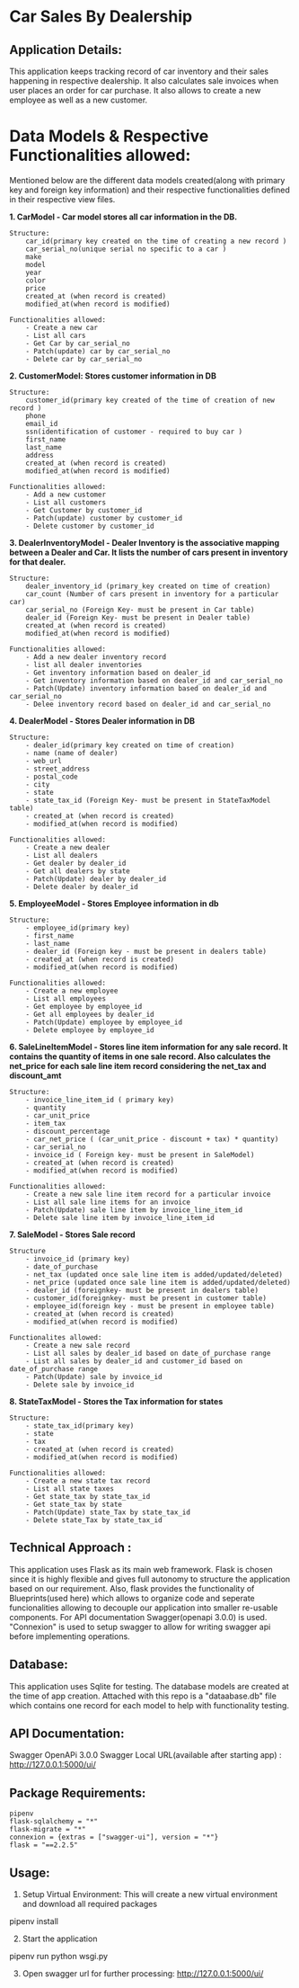 # Car Sales By Dealership 

## Application Details: 

This application keeps tracking record of car inventory and their sales happening in respective dealership. It also calculates sale invoices when user places an order for car purchase. It also allows to create a new employee as well as a new customer.

# Data Models & Respective Functionalities allowed:

Mentioned below are the different data models created(along with primary key and foreign key information) and their respective functionalities defined in their respective view files.

**1. CarModel - Car model stores all car information in the DB.**

    Structure:
        car_id(primary key created on the time of creating a new record )
        car_serial_no(unique serial no specific to a car )
        make 
        model
        year 
        color
        price 
        created_at (when record is created)
        modified_at(when record is modified)

    Functionalities allowed:
        - Create a new car 
        - List all cars 
        - Get Car by car_serial_no 
        - Patch(update) car by car_serial_no 
        - Delete car by car_serial_no 

**2. CustomerModel: Stores customer information in DB**

    Structure:
        customer_id(primary key created of the time of creation of new record )
        phone
        email_id
        ssn(identification of customer - required to buy car )
        first_name
        last_name
        address
        created_at (when record is created)
        modified_at(when record is modified)

    Functionalities allowed:
        - Add a new customer 
        - List all customers 
        - Get Customer by customer_id 
        - Patch(update) customer by customer_id 
        - Delete customer by customer_id 


**3. DealerInventoryModel - Dealer Inventory is the associative mapping between a Dealer and Car. It lists the number of cars present in inventory for that dealer.**
        

    Structure:
        dealer_inventory_id (primary_key created on time of creation)
        car_count (Number of cars present in inventory for a particular car)
        car_serial_no (Foreign Key- must be present in Car table)
        dealer_id (Foreign Key- must be present in Dealer table)
        created_at (when record is created)
        modified_at(when record is modified)

    Functionalities allowed:
        - Add a new dealer inventory record 
        - list all dealer inventories 
        - Get inventory information based on dealer_id 
        - Get inventory information based on dealer_id and car_serial_no 
        - Patch(Update) inventory information based on dealer_id and car_serial_no 
        - Delee inventory record based on dealer_id and car_serial_no 

**4. DealerModel - Stores Dealer information in DB**

    Structure:
        - dealer_id(primary key created on time of creation)
        - name (name of dealer)
        - web_url 
        - street_address
        - postal_code 
        - city 
        - state
        - state_tax_id (Foreign Key- must be present in StateTaxModel table)
        - created_at (when record is created)
        - modified_at(when record is modified)

    Functionalities allowed:
        - Create a new dealer 
        - List all dealers 
        - Get dealer by dealer_id 
        - Get all dealers by state 
        - Patch(Update) dealer by dealer_id 
        - Delete dealer by dealer_id 

**5. EmployeeModel - Stores Employee information in db**

    Structure:
        - employee_id(primary key)
        - first_name
        - last_name 
        - dealer_id (Foreign key - must be present in dealers table)
        - created_at (when record is created)
        - modified_at(when record is modified)

    Functionalities allowed:
        - Create a new employee 
        - List all employees 
        - Get employee by employee_id 
        - Get all employees by dealer_id 
        - Patch(Update) employee by employee_id 
        - Delete employee by employee_id

**6. SaleLineItemModel - Stores line item information for any sale record. It contains the quantity of items in one sale record. Also calculates the net_price for each sale line item record considering the net_tax and discount_amt**

    Structure:
        - invoice_line_item_id ( primary key)
        - quantity 
        - car_unit_price 
        - item_tax
        - discount_percentage
        - car_net_price ( (car_unit_price - discount + tax) * quantity)
        - car_serial_no 
        - invoice_id ( Foreign key- must be present in SaleModel)
        - created_at (when record is created)
        - modified_at(when record is modified)

    Functionalities allowed:
        - Create a new sale line item record for a particular invoice 
        - List all sale line items for an invoice 
        - Patch(Update) sale line item by invoice_line_item_id
        - Delete sale line item by invoice_line_item_id

**7. SaleModel - Stores Sale record**

    Structure
        - invoice_id (primary key)
        - date_of_purchase
        - net_tax (updated once sale line item is added/updated/deleted)
        - net_price (updated once sale line item is added/updated/deleted)
        - dealer_id (foreignkey- must be present in dealers table)
        - customer_id(foreignkey- must be present in customer table)
        - employee_id(foreign key - must be present in employee table)
        - created_at (when record is created)
        - modified_at(when record is modified)

    Functionalites allowed:
        - Create a new sale record 
        - List all sales by dealer_id based on date_of_purchase range
        - List all sales by dealer_id and customer_id based on date_of_purchase range
        - Patch(Update) sale by invoice_id
        - Delete sale by invoice_id

**8. StateTaxModel - Stores the Tax information for states**

    Structure:
        - state_tax_id(primary key) 
        - state 
        - tax 
        - created_at (when record is created)
        - modified_at(when record is modified)

    Functionalities allowed:
        - Create a new state tax record 
        - List all state taxes 
        - Get state_tax by state_tax_id 
        - Get state_tax by state 
        - Patch(Update) state_Tax by state_tax_id
        - Delete state_Tax by state_tax_id
    

## Technical Approach : 
This application uses Flask as its main web framework. Flask is chosen since it is highly flexible and gives full autonomy to structure the application based on our requirement. Also, flask provides the functionality of Blueprints(used here) which allows to organize code and seperate funcionalities allowing to decouple our application into smaller re-usable components. For API documentation Swagger(openapi 3.0.0) is used. "Connexion" is used to setup swagger to allow for writing swagger api before implementing operations. 

## Database:
This application uses Sqlite for testing. The database models are created at the time of app creation. Attached with this repo is a "dataabase.db" file which contains one record for each model to help with functionality testing. 

## API Documentation: 
Swagger OpenAPi 3.0.0
Swagger Local URL(available after starting app) : http://127.0.0.1:5000/ui/

## Package Requirements:
    pipenv 
    flask-sqlalchemy = "*"
    flask-migrate = "*"
    connexion = {extras = ["swagger-ui"], version = "*"}
    flask = "==2.2.5"

## Usage:

1. Setup Virtual Environment: This will create a new virtual environment and download all required packages

pipenv install 

2. Start the application 

pipenv run python wsgi.py 

3. Open swagger url for further processing: http://127.0.0.1:5000/ui/